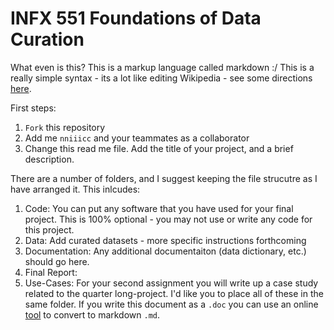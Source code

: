 # INFX 551 Foundations of Data Curation

What even is this? This is a markup language called markdown :/  This is a really simple syntax - its a lot like editing Wikipedia - see some directions [here](https://github.com/adam-p/markdown-here/wiki/Markdown-Cheatsheet).

First steps: 

1. `Fork` this repository 
2. Add me `nniiicc`  and your teammates as a collaborator 
3. Change this read me file. Add the title of your project, and a brief description. 

There are a number of folders, and I suggest keeping the file strucutre as I have arranged it. This inlcudes: 

1. Code: You can put any software that you have used for your final project. This is 100% optional - you may not use or write any code for this project. 
2. Data: Add curated datasets - more specific instructions forthcoming
3. Documentation: Any additional documentaiton (data dictionary, etc.) should go here. 
4. Final Report: 
5. Use-Cases: For your second assignment you will write up a case study related to the quarter long-project. I'd like you to place all of these in the same folder. If you write this document as a `.doc` you can use an online [tool](https://word-to-markdown.herokuapp.com/) to convert to markdown `.md`. 




